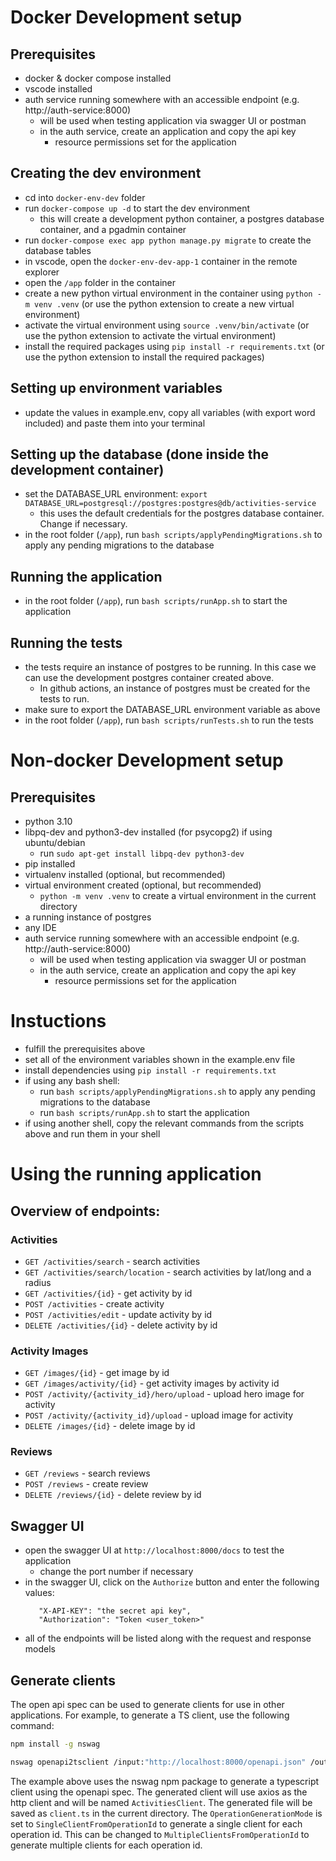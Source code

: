 
# Docker Development setup

## Prerequisites
- docker & docker compose installed
- vscode installed
- auth service running somewhere with an accessible endpoint (e.g. http://auth-service:8000)
   - will be used when testing application via swagger UI or postman
   - in the auth service, create an application and copy the api key 
      - resource permissions set for the application

## Creating the dev environment
- cd into `docker-env-dev` folder
- run `docker-compose up -d` to start the dev environment
   - this will create a development python container, a postgres database container, and a pgadmin container
- run `docker-compose exec app python manage.py migrate` to create the database tables
- in vscode, open the `docker-env-dev-app-1` container in the remote explorer
- open the `/app` folder in the container
- create a new python virtual environment in the container using `python -m venv .venv` (or use the python extension to create a new virtual environment)
- activate the virtual environment using `source .venv/bin/activate` (or use the python extension to activate the virtual environment)
- install the required packages using `pip install -r requirements.txt` (or use the python extension to install the required packages)

## Setting up environment variables
- update the values in example.env, copy all variables (with export word included) and paste them into your terminal


## Setting up the database  (done inside the development container)
- set the DATABASE_URL environment: `export DATABASE_URL=postgresql://postgres:postgres@db/activities-service` 
   - this uses the default credentials for the postgres database container. Change if necessary.
- in the root folder (`/app`), run `bash scripts/applyPendingMigrations.sh` to apply any pending migrations to the database

## Running the application
- in the root folder (`/app`), run `bash scripts/runApp.sh` to start the application

## Running the tests
- the tests require an instance of postgres to be running. In this case we can use the development postgres container created above.
   - In github actions, an instance of postgres must be created for the tests to run.
- make sure to export the DATABASE_URL environment variable as above
- in the root folder (`/app`), run `bash scripts/runTests.sh` to run the tests

# Non-docker Development setup

## Prerequisites
- python 3.10 
- libpq-dev and python3-dev installed (for psycopg2) if using ubuntu/debian
   - run `sudo apt-get install libpq-dev python3-dev`
- pip installed
- virtualenv installed (optional, but recommended)
- virtual environment created (optional, but recommended)
   - `python -m venv .venv` to create a virtual environment in the current directory
- a running instance of postgres
- any IDE
- auth service running somewhere with an accessible endpoint (e.g. http://auth-service:8000)
   - will be used when testing application via swagger UI or postman
   - in the auth service, create an application and copy the api key 
      - resource permissions set for the application

# Instuctions
- fulfill the prerequisites above
- set all of the environment variables shown in the example.env file
- install dependencies using `pip install -r requirements.txt`
- if using any bash shell:
   - run `bash scripts/applyPendingMigrations.sh` to apply any pending migrations to the database
   - run `bash scripts/runApp.sh` to start the application
- if using another shell, copy the relevant commands from the scripts above and run them in your shell


# Using the running application

## Overview of endpoints:

### Activities
- `GET /activities/search` - search activities
- `GET /activities/search/location` - search activities by lat/long and a radius
- `GET /activities/{id}` - get activity by id
- `POST /activities` - create activity
- `POST /activities/edit` - update activity by id
- `DELETE /activities/{id}` - delete activity by id

### Activity Images
- `GET /images/{id}` - get image by id
- `GET /images/activity/{id}` - get activity images by activity id
- `POST /activity/{activity_id}/hero/upload` - upload hero image for activity
- `POST /activity/{activity_id}/upload` - upload image for activity
- `DELETE /images/{id}` - delete image by id

### Reviews
- `GET /reviews` - search reviews
- `POST /reviews` - create review
- `DELETE /reviews/{id}` - delete review by id

## Swagger UI

- open the swagger UI at `http://localhost:8000/docs` to test the application
   - change the port number if necessary
- in the swagger UI, click on the `Authorize` button and enter the following values:
   ```
      "X-API-KEY": "the secret api key",
      "Authorization": "Token <user_token>"
   ```   
- all of the endpoints will be listed along with the request and response models

## Generate clients

The open api spec can be used to generate clients for use in other applications. For example, to generate a TS client, use the following command:
```bash
npm install -g nswag

nswag openapi2tsclient /input:"http://localhost:8000/openapi.json" /output:client.ts /template:Axios /className:ActivitiesClient /OperationGenerationMode:SingleClientFromOperationId 
```

The example above uses the nswag npm package to generate a typescript client using the openapi spec. The generated client will use axios as the http client and will be named `ActivitiesClient`. The generated file will be saved as `client.ts` in the current directory. The `OperationGenerationMode` is set to `SingleClientFromOperationId` to generate a single client for each operation id. This can be changed to `MultipleClientsFromOperationId` to generate multiple clients for each operation id.